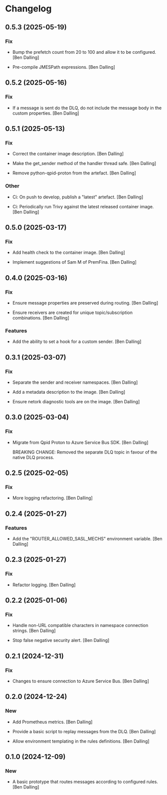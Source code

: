 # Changelog


## 0.5.3 (2025-05-19)

### Fix

* Bump the prefetch count from 20 to 100 and allow it to be configured. [Ben Dalling]

* Pre-compile JMESPath expressions. [Ben Dalling]


## 0.5.2 (2025-05-16)

### Fix

* If a message is sent do the DLQ, do not include the message body in the custom properties. [Ben Dalling]


## 0.5.1 (2025-05-13)

### Fix

* Correct the container image description. [Ben Dalling]

* Make the get_sender method of the handler thread safe. [Ben Dalling]

* Remove python-qpid-proton from the artefact. [Ben Dalling]

### Other

* Ci: On push to develop, publish a "latest" artefact. [Ben Dalling]

* Ci: Periodically run Trivy against the latest released container image. [Ben Dalling]


## 0.5.0 (2025-03-17)

### Fix

* Add health check to the container image. [Ben Dalling]

* Implement suggestions of Sam M of PremFina. [Ben Dalling]


## 0.4.0 (2025-03-16)

### Fix

* Ensure message properties are preserved during routing. [Ben Dalling]

* Ensure receivers are created for unique topic/subscription combinations. [Ben Dalling]

### Features

* Add the ability to set a hook for a custom sender. [Ben Dalling]


## 0.3.1 (2025-03-07)

### Fix

* Separate the sender and receiver namespaces. [Ben Dalling]

* Add a metadata description to the image. [Ben Dalling]

* Ensure netork diagnostic tools are on the image. [Ben Dalling]


## 0.3.0 (2025-03-04)

### Fix

* Migrate from Qpid Proton to Azure Service Bus SDK. [Ben Dalling]

  BREAKING CHANGE: Removed the separate DLQ topic in favour of the
  native DLQ process.


## 0.2.5 (2025-02-05)

### Fix

* More logging refactoring. [Ben Dalling]


## 0.2.4 (2025-01-27)

### Features

* Add the "ROUTER_ALLOWED_SASL_MECHS" environment variable. [Ben Dalling]


## 0.2.3 (2025-01-27)

### Fix

* Refactor logging. [Ben Dalling]


## 0.2.2 (2025-01-06)

### Fix

* Handle non-URL compatible characters in namespace connection strings. [Ben Dalling]

* Stop false negative security alert. [Ben Dalling]


## 0.2.1 (2024-12-31)

### Fix

* Changes to ensure connection to Azure Service Bus. [Ben Dalling]


## 0.2.0 (2024-12-24)

### New

* Add Prometheus metrics. [Ben Dalling]

* Provide a basic script to replay messages from the DLQ. [Ben Dalling]

* Allow environment templating in the rules definitions. [Ben Dalling]


## 0.1.0 (2024-12-09)

### New

* A basic prototype that routes messages according to configured rules. [Ben Dalling]


